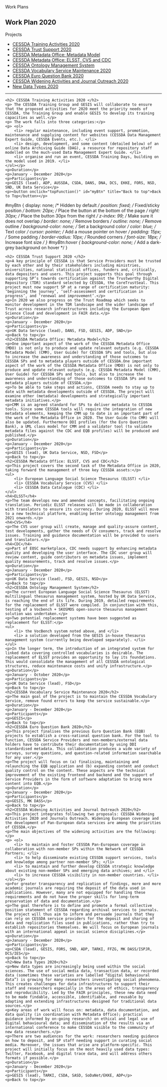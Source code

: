 <html>
	<head>
		Work Plans
	</head>
	<body>
	<h2> Work Plan 2020 </h2>
	<p>Projects</p> 
	<ul>
		<li> <a href="https://www.cessda.eu/About/Projects/Work-Plans/Work-Plan-2020#training20"> CESSDA Training Activities 2020 </a></li>
		<li> <a href="https://www.cessda.eu/About/Projects/Work-Plans/Work-Plan-2020#trust20">CESSDA Trust Support 2020 </a></li>
		<li> <a href="https://www.cessda.eu/About/Projects/Work-Plans/Work-Plan-2020#mof20">CESSDA Metadata Office: Metadata Model</a></li>
		<li><a href="https://www.cessda.eu/About/Projects/Work-Plans/Work-Plan-2020#mofbis20"> CESSDA Metadata Office: ELSST, CVS and CDC </a></li>
		<li> <a href="https://www.cessda.eu/About/Projects/Work-Plans/Work-Plan-2020#onto">CESSDA Ontology Management System</a></li>
		<li><a href="https://www.cessda.eu/About/Projects/Work-Plans/Work-Plan-2020#cvs20">CESSDA Vocabulary Service Maintenance 2020 </a></li>
		<li><a href="https://www.cessda.eu/About/Projects/Work-Plans/Work-Plan-2020#eqb20"> CESSDA Euro Question Bank 2020 </a></li>
		<li><a href="https://www.cessda.eu/About/Projects/Work-Plans/Work-Plan-2020#wid20">CESSDA Widening Activities and Journal Outreach 2020 </a></li>
		<li><a href="https://www.cessda.eu/About/Projects/Work-Plans/Work-Plan-2020#ndt20"> New Data Types 2020 </a></li>
	</ul>
	<hr />
	
	<h2> CESSDA Training Activities 2020 </h2>
	<p> The CESSDA Training Group and GESIS will collaborate to ensure that the proposed activities for 2020 meet the priority needs of CESSDA, the Training Group and enable GESIS to develop its training capacities as well.</p>
	<p> The work falls into three categories:</p>
	<p> <ol>
		<li> regular maintenance, including event support, promotion, maintenance and supplying content for websites (CESSDA Data Management Expert Guide, CESSDA Events, etc.). </li>
		<li> design, development, and some content (detailed below) of an online Data Archiving Guide (DAG), a resource for repository staff modelled on the much-used Data Management Expert Guide. </li>
		<li> organise and run an event, CESSDA Training Days, building on the model used in 2019. </li>
	</ol></p>
	<p>Duration</p>
	<p>January - December 2020</p>
	<p>Participants</p>
	<p>GESIS (lead), ADP, AUSSDA, CSDA, DANS, DNA, DCS, EKKE, FORS, NSD, SND, UK Data Service</p>
	<p><button onclick="topFunction()" id="myBtn" title="Back to top">Back to Top</button></p>
#myBtn {
	display: none; /* Hidden by default */
  	position: fixed; /* Fixed/sticky position */
  	bottom: 20px; /* Place the button at the bottom of the page */
  	right: 30px; /* Place the button 30px from the right */
  	z-index: 99; /* Make sure it does not overlap */
  	border: none; /* Remove borders */
 	outline: none; /* Remove outline */
  	background-color: none; /* Set a background color */
  	color: blue; /* Text color */
  	cursor: pointer; /* Add a mouse pointer on hover */
  	padding: 15px; /* Some padding */
  	border-radius: 10px; /* Rounded corners */
  	font-size: 18px; /* Increase font size */
	}
#myBtn:hover {
  	background-color: none; /* Add a dark-grey background on hover */
	}
	
	
	<h2> CESSDA Trust Support 2020 </h2>	
	<p>A key principle of CESSDA is that Service Providers must be trusted by each other and by their stakeholders including ministries, universities, national statistical offices, funders and, critically, data depositors and users. This project supports this goal through supporting SP’s towards certification against the Trustworthy Digital Repository (TDR) standard selected by CESSDA, the CoreTrustSeal. This project must now support SP at a range of certification maturity: ‘beginning the journey’, ‘self-assessment and certification in progress’, and ‘renewal and improvement’.</p>
	<p>In 2020 we also progress on the Trust Roadmap which seeks to monitor development in the TDR landscape and the wider landscape of Trust across research infrastructures including the European Open Science Cloud and development in FAIR data.</p>
	<p>Duration</p>
	<p>January - December 2020</p>
	<p>Participants</p>
	<p>UK Data Service (lead), DANS, FSD, GESIS, ADP, SND</p>
	<p>Back to top</p>
	<h2>CESSDA Metadata Office: Metadata Model</h2>
	<p>One important aspect of the work of the CESSDA Metadata Office (MDO) is not only to produce and update relevant outputs (e.g. CESSDA Metadata Model (CMM), User Guide) for CESSDA SPs and tools, but also to increase the awareness and understanding of those outcomes to CESSDA SPs and to metadata players outside of CESSDA.One important aspect of the work of the CESSDA Metadata Office (MDO) is not only to produce and update relevant outputs (e.g. CESSDA Metadata Model (CMM), User Guide) for CESSDA SPs and tools, but also to increase the awareness and understanding of those outcomes to CESSDA SPs and to metadata players outside of CESSDA.</p>
	<p>To be able to take steps and actions, CESSDA needs to stay up to date with metadata developments outside of CESSDA. The project will examine other (metadata) developments and strategically important metadata initiatives.</p>
	<p>CMM is an agreed standard for SPs to deliver metadata to CESSDA tools. Since some CESSDA tools will require the integration of new metadata elements, keeping the CMM up to date is an important part of the work of the Metadata Office in 2020. The User Guide (to CMM) will also be updated. Furthermore DDI profiles (for the Euro Question Bank), a UML class model for CMM and a validator tool (to validate metadata files against the CDC and EQB profiles) will be produced and published.</p>
	<p>Duration</p>
	<p>January - December 2020</p>
	<p>Participants</p>
	<p>GESIS (lead), UK Data Service, NSD, FSD</p>
	<p>Back to top</p>
	<h2>CESSDA Metadata Office: ELSST, CVS and CDC</h2>
	<p>This project covers the second task of the Metadata Office in 2020, taking forward the management of three key CESSDA assets:</p>
	<ul>
		<li> European Language Social Science Thesaurus (ELSST) </li>
		<li> CESSDA Vocabulary Service (CVS) </li>
		<li> CESSDA Data Catalogue (CDC) </li>
	</ul>
	<h4>ELSST</h4>
	<p>The team develops new and amended concepts, facilitating ongoing translation. Periodic ELSST releases will be made in collaboration with translators to ensure its currency. During 2020, ELSST will move to a new technical platform, enabling better ontology management from 2021 onwards.</p>
	<h4>CVS</h4>
	<p>The CVS user group will create, manage and quality-assure content, test developments, gather the needs of CV consumers, track and resolve issues. Training and guidance documentation will be provided to users and translators.</p>
	<h4>CDC</h4>
	<p>Part of EOSC marketplace, CDC needs support by enhancing metadata quality and developing the user interface. The CDC user group will review content, guide contributors on metadata issues, implement quality measurements, track and resolve issues.</p>
	<p>Duration</p>
	<p>January - December 2020</p>
	<p>Participants</p>
	<p>UK Data Service (lead), FSD, GESIS, NSD</p>
	<p>Back to top</p>
	<h2>CESSDA Ontology Management System</h2>
	<p>The current European Language Social Science Thesaurus (ELSST) multilingual thesaurus management system, hosted by UK Data Service, is reaching the end of its life. During 2019, detailed requirements for the replacement of ELSST were compiled. In conjunction with this, testing of a Vocbench + SKOSMOS open-source thesaurus management solution was undertaken.</p>
	<p>Two potential replacement systems have been suggested as replacement for ELSST:</p>
	<ul>
		<li> the VocBench system noted above, and </li>
		<li> a solution developed from the GESIS in-house thesaurus management system (currently being developed separately). </li>
	</ul>
	<p>In the longer term, the introduction of an integrated system for linked data covering controlled vocabularies is desirable. The replacement of ELSST provides an opportunity to lay its foundations. This would consolidate the management of all CESSDA ontological structures, reduce maintenance costs and unify infrastructure.</p>
	<p>Duration</p>
	<p>January - October 2020</p>
	<p>Participants</p>
	<p>UK Data Service (lead), FSD</p>
	<p>Back to top</p>
	<h2>CESSDA Vocabulary Service Maintenance 2020</h2>
	<p>The main goal of the project is to maintain the CESSDA Vocabulary Service, remove found errors to keep the service sustainable.</p>
	<p>Duration</p>
	<p>January - December 2020</p>
	<p>Participants</p>
	<p>GESIS</p>
	<p>Back to top</p>
	<h2>CESSDA Euro Question Bank 2020</h2>
	<p>This project finalises the previous Euro Question Bank (EQB) projects to establish a cross-national question bank. For the tool to function, CESSDA Service Providers and non-members/external data holders have to contribute their documentation by using DDI standardised metadata. This collaboration produces a wide variety of surveys, survey questions, and question-related information searchable for any user.</p>
	<p>The project will focus on (a) finalising, maintaining and relaunching the EQB application and (b) expanding content and conduct quality control on the content. These aspects are the technical improvement of the existing frontend and backend and the support of Service Providers in the form of software adaptation to bring more content into EQB.</p>
	<p>Duration</p>
	<p>January - December 2020</p>
	<p>Participants</p>
	<p>GESIS, MK DASS</p>
	<p>Back to top</p>
	<h2>CESSDA Widening Activities and Journal Outreach 2020</h2>
	<p>This project integrates following two proposals: CESSDA Widening Activities 2020 and Journals Outreach. Widening European coverage and the development of Pan-European data services are among the priorities of CESSDA.</p>
	<p>The main objectives of the widening activities are the following:</p>
	<p> <ol>
		<li> to maintain and foster CESSDA Pan-European coverage in collaboration with non-member SPs within the Network of CESSDA Partners; </li>
		<li> to help disseminate existing CESSDA support services, tools and knowledge among partner non-member SPs; </li>
		<li> to maintain and further develop CESSDA strategic knowledge about existing non-member SPs and emerging data archives; and </li>
		<li> to increase CESSDA visibility in non-member countries. </li>
	</ol></p>
	<p>For greater transparency and replication of findings, more and more academic journals are requiring the deposit of the data used in publications. However, many are not equipped for handling these requirements and do not have the proper skills for long-term preservation of data and documentation.</p>
	<p>The goal therefore is to define and promote a formal collective position statement of CESSDA regarding archival services to journals. The project will thus aim to inform and persuade journals that they can rely on CESSDA service providers for the deposit and sharing of data and replication files used in publications, rather than try to establish repositories themselves. We will focus on European journals with an international appeal in social science disciplines.</p>
	<p>Duration</p>
	<p>January - December 2020</p>
	<p>Participants</p>
	<p>CSDA (lead), GESIS, FORS, SND, ADP, TARKI, FFZG, MK DASS/ISPJR, DCS/IES</p>
	<p>Back to top</p>
	<h2>New Data Types 2020</h2>
	<p>New data types are increasingly being used within the social sciences. The use of social media data, transaction data, or recorded data (sometimes these varieties are labelled “digital behavioural data”) is growing for many researchers investigating social phenomena. This creates challenges for data infrastructures to support their staff and researchers especially in the areas of ethics, transparency and reproducibility. Led by the FAIR principles, these new data need to be made findable, accessible, identifiable, and reusable by adapting and extending infrastructures designed for traditional data sources.</p>
	<p>Key areas of work will focus on: metadata, data documentation, and data quality (in coordination with Metadata Office); practical guidance informed by on-going research) on ethical and legal use of digital behavioural data; and dissemination of the results via an international conference to make CESSDA visible to the community of new data researchers.</p>
	<p>There are two audiences for the work: researchers needing guidance on how to deposit, and SP staff needing support in curating social media. Moreover, the issues that arise are platform-specific. This project will initially focus on the most heavily used data types: Twitter, Facebook, and digital trace data, and will address others formats if possible.</p>
	<p>Duration</p>
	<p>January - December 2020</p>
	<p>Participants</p>
	<p>GESIS (lead), TARKI, CSDA, SASD, SoDaNet/EKKE, ADP</p>
	<p>Back to top</p>	
</body>
</html>



